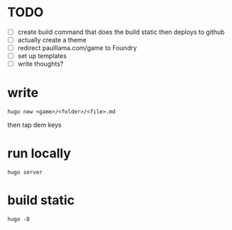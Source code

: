 # TODO

* [ ] create build command that does the build static then deploys to github
* [ ] actually create a theme
* [ ] redirect paulllama.com/game to Foundry
* [ ] set up templates
* [ ] write thoughts?

# write

```
hugo new <game>/<folder>/<file>.md
```

then tap dem keys

# run locally

```
hugo server
```

# build static

```
hugo -D
```